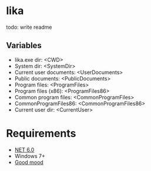 # lika

todo: write readme

## Variables

- lika.exe dir: \<CWD>
- System dir: \<SystemDir>
- Current user documents: \<UserDocuments>
- Public documents: \<PublicDocuments>
- Program files: \<ProgramFiles>
- Program files (x86): \<ProgramFiles86>
- Common program files: \<CommonProgramFiles>
- CommonProgramFiles86: \<CommonProgramFiles86>
- Current user dir: \<CurrentUser>

# Requirements

- [NET 6.0](https://dotnet.microsoft.com/en-us/download/dotnet/6.0)
- Windows 7+
- [Good mood](https://www.youtube.com/watch?v=IFzkSITcPII)
